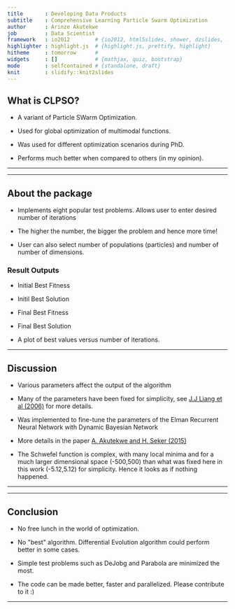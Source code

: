 ```yaml
---
title       : Developing Data Products
subtitle    : Comprehensive Learning Particle Swarm Optimization
author      : Arinze Akutekwe
job         : Data Scientist
framework   : io2012        # {io2012, html5slides, shower, dzslides, ...}
highlighter : highlight.js  # {highlight.js, prettify, highlight}
hitheme     : tomorrow      # 
widgets     : []            # {mathjax, quiz, bootstrap}
mode        : selfcontained # {standalone, draft}
knit        : slidify::knit2slides
---
```

## What is CLPSO?

 - A variant of Particle SWarm Optimization.
 
 - Used for global optimization of multimodal functions.
 
 - Was used for different optimization scenarios during PhD.
 
 - Performs much better when compared to others (in my opinion).
 
---

---
## About the package
 
 - Implements eight popular test problems. Allows user to enter desired number of iterations
 
 - The higher the number, the bigger the problem and hence more time!
 
 - User can also select number of populations (particles) and number of number of dimensions.
 
 ### Result Outputs
 
 - Initial Best Fitness
 
 - Initil Best Solution
 
 - Final Best Fitness
 
 - Final Best Solution
 
 - A plot of best values versus number of iterations.

---
## Discussion
 
 - Various parameters affect the output of the algorithm
 
- Many of the parameters have been fixed for simplicity, see [J.J Liang et al (2006)](http://tinyurl.com/hkvhtuj) for more details.
 
- Was implemented to fine-tune the parameters of the Elman Recurrent Neural Network with Dynamic Bayesian Network
 
- More details in the paper [A. Akutekwe and H. Seker (2015)](http://tinyurl.com/z79yctn)
 
 - The Schwefel function is complex, with many local minima and for a much larger dimensional space (-500,500)
 than what was fixed here in this work (-5.12,5.12) for simplicity. Hence it looks as if nothing happened.
 
---

---
## Conclusion
 
 - No free lunch in the world of optimization.
 
 - No "best" algorithm. Differential Evolution algorithm could perform better in some cases.
 
 - Simple test problems such as DeJobg and Parabola are minimized the most.
 
 - The code can be made better, faster and parallelized. Please contribute to it :)
 
---




